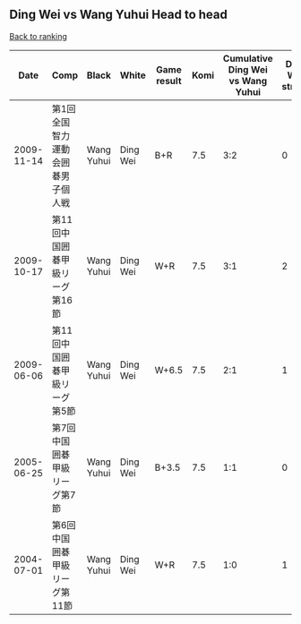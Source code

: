 ## Ding Wei vs Wang Yuhui Head to head

[Back to ranking](../../index.md)




| **Date** | **Comp** | **Black** | **White** | **Game result** | **Komi** | **Cumulative Ding Wei vs Wang Yuhui** | **Ding Wei streak** | **Wang Yuhui streak** | 
| --- | --- | --- | --- | --- | --- | --- | --- | --- |
| 2009-11-14 | 第1回全国智力運動会囲碁男子個人戦 | Wang Yuhui | Ding Wei | B+R | 7.5 | 3:2 | 0 | 1 | 
| 2009-10-17 | 第11回中国囲碁甲級リーグ第16節 | Wang Yuhui | Ding Wei | W+R | 7.5 | 3:1 | 2 | 0 | 
| 2009-06-06 | 第11回中国囲碁甲級リーグ第5節 | Wang Yuhui | Ding Wei | W+6.5 | 7.5 | 2:1 | 1 | 0 | 
| 2005-06-25 | 第7回中国囲碁甲級リーグ第7節 | Wang Yuhui | Ding Wei | B+3.5 | 7.5 | 1:1 | 0 | 1 | 
| 2004-07-01 | 第6回中国囲碁甲級リーグ第11節 | Wang Yuhui | Ding Wei | W+R | 7.5 | 1:0 | 1 | 0 |




